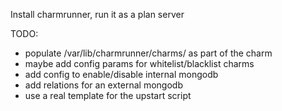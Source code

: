 
Install charmrunner, run it as a plan server

TODO:
- populate /var/lib/charmrunner/charms/ as part of the charm
- maybe add config params for whitelist/blacklist charms
- add config to enable/disable internal mongodb
- add relations for an external mongodb
- use a real template for the upstart script
